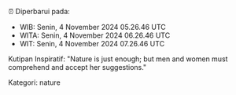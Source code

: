 ⏰ Diperbarui pada:
- WIB: Senin, 4 November 2024 05.26.46 UTC
- WITA: Senin, 4 November 2024 06.26.46 UTC
- WIT: Senin, 4 November 2024 07.26.46 UTC

Kutipan Inspiratif:
"Nature is just enough; but men and women must comprehend and accept her suggestions."


Kategori: nature

